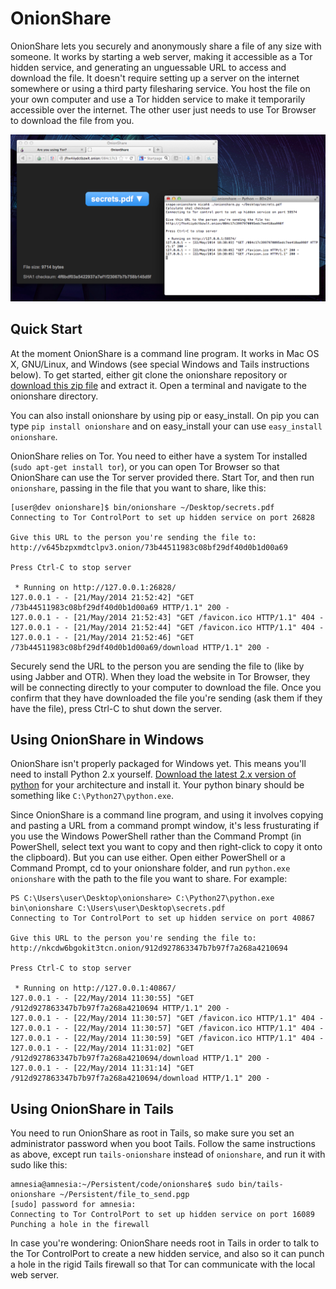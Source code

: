 # OnionShare

OnionShare lets you securely and anonymously share a file of any size with someone. It works by starting a web server, making it accessible as a Tor hidden service, and generating an unguessable URL to access and download the file. It doesn't require setting up a server on the internet somewhere or using a third party filesharing service. You host the file on your own computer and use a Tor hidden service to make it temporarily accessible over the internet. The other user just needs to use Tor Browser to download the file from you.

![Screenshot](/screenshot.png)

## Quick Start

At the moment OnionShare is a command line program. It works in Mac OS X, GNU/Linux, and Windows (see special Windows and Tails instructions below). To get started, either git clone the onionshare repository or [download this zip file](https://github.com/micahflee/onionshare/archive/master.zip) and extract it. Open a terminal and navigate to the  onionshare directory.

You can also install onionshare by using pip or easy_install. On pip you can type `pip install onionshare` and on easy_install your can use `easy_install onionshare`.

OnionShare relies on Tor. You need to either have a system Tor installed (`sudo apt-get install tor`), or you can open Tor Browser so that OnionShare can use the Tor server provided there. Start Tor, and then run `onionshare`, passing in the file that you want to share, like this:

    [user@dev onionshare]$ bin/onionshare ~/Desktop/secrets.pdf
    Connecting to Tor ControlPort to set up hidden service on port 26828

    Give this URL to the person you're sending the file to:
    http://v645bzpxmdtclpv3.onion/73b44511983c08bf29df40d0b1d00a69

    Press Ctrl-C to stop server

     * Running on http://127.0.0.1:26828/
    127.0.0.1 - - [21/May/2014 21:52:42] "GET /73b44511983c08bf29df40d0b1d00a69 HTTP/1.1" 200 -
    127.0.0.1 - - [21/May/2014 21:52:43] "GET /favicon.ico HTTP/1.1" 404 -
    127.0.0.1 - - [21/May/2014 21:52:44] "GET /favicon.ico HTTP/1.1" 404 -
    127.0.0.1 - - [21/May/2014 21:52:46] "GET /73b44511983c08bf29df40d0b1d00a69/download HTTP/1.1" 200 -

Securely send the URL to the person you are sending the file to (like by using Jabber and OTR). When they load the website in Tor Browser, they will be connecting directly to your computer to download the file. Once you confirm that they have downloaded the file you're sending (ask them if they have the file), press Ctrl-C to shut down the server.

## Using OnionShare in Windows

OnionShare isn't properly packaged for Windows yet. This means you'll need to install Python 2.x yourself. [Download the latest 2.x version of python](https://www.python.org/downloads/) for your architecture and install it. Your python binary should be something like `C:\Python27\python.exe`.

Since OnionShare is a command line program, and using it involves copying and pasting a URL from a command prompt window, it's less frusturating if you use the Windows PowerShell rather than the Command Prompt (in PowerShell, select text you want to copy and then right-click to copy it onto the clipboard). But you can use either. Open either PowerShell or a Command Prompt, cd to your onionshare folder, and run `python.exe onionshare` with the path to the file you want to share. For example:

    PS C:\Users\user\Desktop\onionshare> C:\Python27\python.exe bin\onionshare C:\Users\user\Desktop\secrets.pdf
    Connecting to Tor ControlPort to set up hidden service on port 40867

    Give this URL to the person you're sending the file to:
    http://nkcdw6bgokit3tcn.onion/912d927863347b7b97f7a268a4210694

    Press Ctrl-C to stop server

     * Running on http://127.0.0.1:40867/
    127.0.0.1 - - [22/May/2014 11:30:55] "GET /912d927863347b7b97f7a268a4210694 HTTP/1.1" 200 -
    127.0.0.1 - - [22/May/2014 11:30:57] "GET /favicon.ico HTTP/1.1" 404 -
    127.0.0.1 - - [22/May/2014 11:30:57] "GET /favicon.ico HTTP/1.1" 404 -
    127.0.0.1 - - [22/May/2014 11:30:59] "GET /favicon.ico HTTP/1.1" 404 -
    127.0.0.1 - - [22/May/2014 11:31:02] "GET /912d927863347b7b97f7a268a4210694/download HTTP/1.1" 200 -
    127.0.0.1 - - [22/May/2014 11:31:14] "GET /912d927863347b7b97f7a268a4210694/download HTTP/1.1" 200 -

## Using OnionShare in Tails

You need to run OnionShare as root in Tails, so make sure you set an administrator password when you boot Tails. Follow the same instructions as above, except run `tails-onionshare` instead of `onionshare`, and run it with sudo like this:

    amnesia@amnesia:~/Persistent/code/onionshare$ sudo bin/tails-onionshare ~/Persistent/file_to_send.pgp
    [sudo] password for amnesia:
    Connecting to Tor ControlPort to set up hidden service on port 16089
    Punching a hole in the firewall

In case you're wondering: OnionShare needs root in Tails in order to talk to the Tor ControlPort to create a new hidden service, and also so it can punch a hole in the rigid Tails firewall so that Tor can communicate with the local web server.

